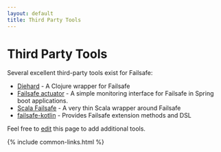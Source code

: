 ```yaml
---
layout: default
title: Third Party Tools
---
```


# Third Party Tools

Several excellent third-party tools exist for Failsafe:

* [Diehard](https://github.com/sunng87/diehard) - A Clojure wrapper for Failsafe
* [Failsafe actuator](https://github.com/zalando-incubator/failsafe-actuator) - A simple monitoring interface for Failsafe in Spring boot applications.
* [Scala Failsafe](https://github.com/wsargent/scala-failsafe) - A very thin Scala wrapper around Failsafe
* [failsafe-kotlin](https://github.com/debop/failsafe-kotlin) - Provides Failsafe extension methods and DSL

Feel free to [edit](https://github.com/jhalterman/failsafe/edit/gh-pages/third-party-tools.md) this page to add additional tools.

{% include common-links.html %}